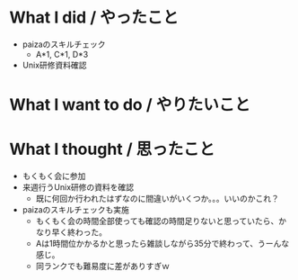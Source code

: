 # What I did / やったこと
- paizaのスキルチェック
  - A\*1, C\*1, D\*3
- Unix研修資料確認

# What I want to do / やりたいこと

# What I thought / 思ったこと
- もくもく会に参加
- 来週行うUnix研修の資料を確認
  - 既に何回か行われたはずなのに間違いがいくつか。。。いいのかこれ？
- paizaのスキルチェックも実施
  - もくもく会の時間全部使っても確認の時間足りないと思っていたら、かなり早く終わった。
  - Aは1時間位かかるかと思ったら雑談しながら35分で終わって、うーんな感じ。
  - 同ランクでも難易度に差がありすぎｗ
